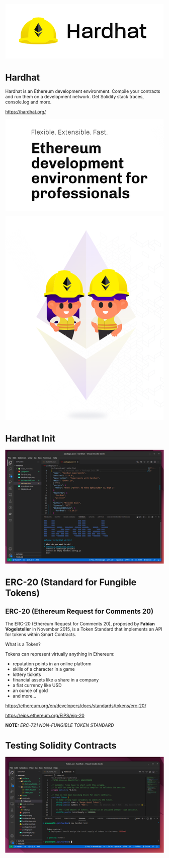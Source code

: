 ![](hardhat-logo.png)

# Hardhat

Hardhat is an Ethereum development environment. Compile your contracts and run them on a development network. Get Solidity stack traces, console.log and more.

https://hardhat.org/

![](for-pros.png)


![](pros-image.png)

# Hardhat Init

![](hardhat-init.png)

# ERC-20 (Standard for Fungible Tokens)

## ERC-20 (Ethereum Request for Comments 20)

The ERC-20 (Ethereum Request for Comments 20), proposed by **Fabian Vogelsteller** in November 2015, is a Token Standard that implements an API for tokens within Smart Contracts.

What is a Token?

Tokens can represent virtually anything in Ethereum:

- reputation points in an online platform
- skills of a character in a game
- lottery tickets
- financial assets like a share in a company
- a fiat currency like USD
- an ounce of gold
- and more...

https://ethereum.org/en/developers/docs/standards/tokens/erc-20/

https://eips.ethereum.org/EIPS/eip-20

**NOTE:** *ERC-721 NON-FUNGIBLE TOKEN STANDARD*

# Testing Solidity Contracts

![](testing.png)
